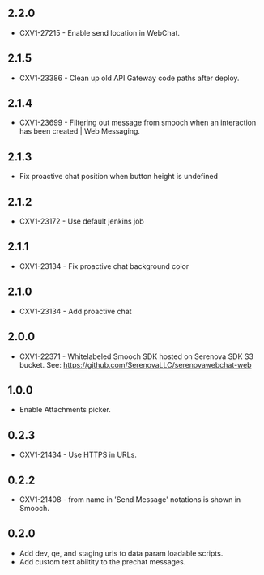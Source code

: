 ## 2.2.0
* CXV1-27215 - Enable send location in WebChat.

## 2.1.5
* CXV1-23386 - Clean up old API Gateway code paths after deploy.

## 2.1.4
* CXV1-23699 - Filtering out message from smooch when an interaction has been created | Web Messaging.

## 2.1.3
* Fix proactive chat position when button height is undefined

## 2.1.2
* CXV1-23172 - Use default jenkins job

## 2.1.1
* CXV1-23134 - Fix proactive chat background color

## 2.1.0
* CXV1-23134 - Add proactive chat

## 2.0.0
* CXV1-22371 - Whitelabeled Smooch SDK hosted on Serenova SDK S3 bucket. See: https://github.com/SerenovaLLC/serenovawebchat-web

## 1.0.0
* Enable Attachments picker.

## 0.2.3
* CXV1-21434 - Use HTTPS in URLs.

## 0.2.2
* CXV1-21408 - from name in 'Send Message' notations is shown in Smooch.

## 0.2.0
* Add dev, qe, and staging urls to data param loadable scripts.
* Add custom text abiltity to the prechat messages.